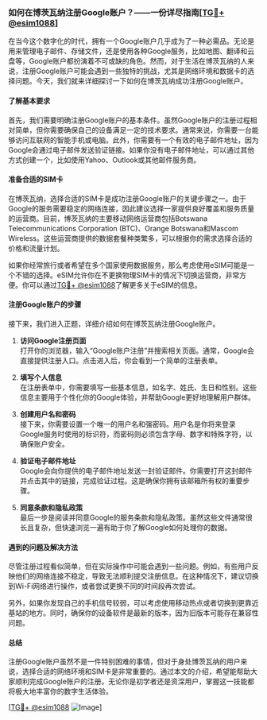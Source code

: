 ### 如何在博茨瓦纳注册Google账户？——一份详尽指南[[TG💪+ @esim1088](https://t.me/s/esim1088)]

在当今这个数字化的时代，拥有一个Google账户几乎成为了一种必需品。无论是用来管理电子邮件、存储文件，还是使用各种Google服务，比如地图、翻译和云盘等，Google账户都扮演着不可或缺的角色。然而，对于生活在博茨瓦纳的人来说，注册Google账户可能会遇到一些独特的挑战，尤其是网络环境和数据卡的选择问题。今天，我们就来详细探讨一下如何在博茨瓦纳成功注册Google账户。

#### 了解基本要求

首先，我们需要明确注册Google账户的基本条件。虽然Google账户的注册过程相对简单，但你需要确保自己的设备满足一定的技术要求。通常来说，你需要一台能够访问互联网的智能手机或电脑。此外，你需要有一个有效的电子邮件地址，因为Google会通过电子邮件发送验证链接。如果你没有电子邮件地址，可以通过其他方式创建一个，比如使用Yahoo、Outlook或其他邮件服务商。

#### 准备合适的SIM卡

在博茨瓦纳，选择合适的SIM卡是成功注册Google账户的关键步骤之一。由于Google的服务需要稳定的网络连接，因此建议选择一家提供良好覆盖和服务质量的运营商。目前，博茨瓦纳的主要移动网络运营商包括Botswana Telecommunications Corporation (BTC)、Orange Botswana和Mascom Wireless。这些运营商提供的数据套餐种类繁多，可以根据你的需求选择合适的价格和流量计划。

如果你经常旅行或者希望在多个国家使用数据服务，那么考虑使用eSIM可能是一个不错的选择。eSIM允许你在不更换物理SIM卡的情况下切换运营商，非常方便。你可以通过[TG💪+ @esim1088](https://t.me/s/esim1088)了解更多关于eSIM的信息。

#### 注册Google账户的步骤

接下来，我们进入正题，详细介绍如何在博茨瓦纳注册Google账户。

1. **访问Google注册页面**  
   打开你的浏览器，输入“Google账户注册”并搜索相关页面。通常，Google会直接提供注册入口。点击进入后，你会看到一个简单的注册表单。

2. **填写个人信息**  
   在注册表单中，你需要填写一些基本信息，如名字、姓氏、生日和性别。这些信息主要用于个性化你的Google体验，并帮助Google更好地理解用户群体。

3. **创建用户名和密码**  
   接下来，你需要设置一个唯一的用户名和强密码。用户名是你将来登录Google服务时使用的标识符，而密码则必须包含字母、数字和特殊字符，以确保账户安全。

4. **验证电子邮件地址**  
   Google会向你提供的电子邮件地址发送一封验证邮件。你需要打开这封邮件并点击其中的链接，完成验证过程。这是确保你拥有该邮箱所有权的重要步骤。

5. **同意条款和隐私政策**  
   最后一步是阅读并同意Google的服务条款和隐私政策。虽然这些文件通常很长且复杂，但快速浏览一遍有助于你了解Google如何处理你的数据。

#### 遇到的问题及解决方法

尽管注册过程看似简单，但在实际操作中可能会遇到一些问题。例如，有些用户反映他们的网络连接不稳定，导致无法顺利提交注册信息。在这种情况下，建议切换到Wi-Fi网络进行操作，或者尝试更换不同的时间段再次尝试。

另外，如果你发现自己的手机信号较弱，可以考虑使用移动热点或者切换到更靠近基站的地方。同时，确保你的设备软件是最新的版本，因为旧版本可能存在兼容性问题。

#### 总结

注册Google账户虽然不是一件特别困难的事情，但对于身处博茨瓦纳的用户来说，选择合适的网络环境和SIM卡是非常重要的。通过本文的介绍，希望能帮助大家顺利完成Google账户的注册。无论你是初学者还是资深用户，掌握这一技能都将极大地丰富你的数字生活体验。

[[TG💪+ @esim1088](https://t.me/s/esim1088) ![Image](https://i.postimg.cc/4NQfJmqS/Snipaste-2025-05-13-00-14-12.png)]
